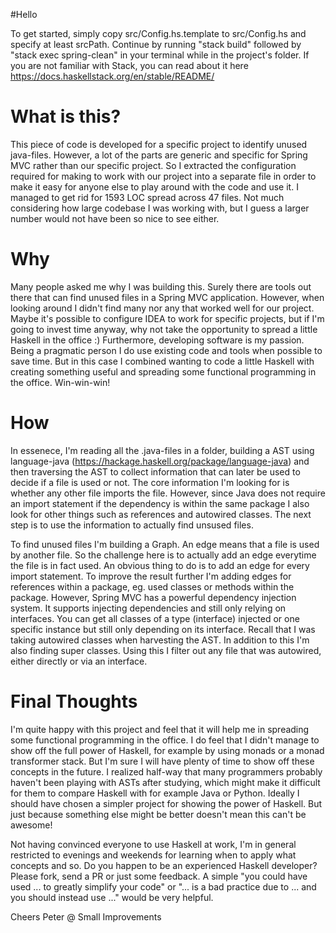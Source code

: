 #Hello

To get started, simply copy src/Config.hs.template to src/Config.hs and specify at least srcPath. Continue by running "stack build" followed by "stack exec spring-clean" in your terminal while in the project's folder. If you are not familiar with Stack, you can read about it here https://docs.haskellstack.org/en/stable/README/

# What is this?
This piece of code is developed for a specific project to identify unused java-files. However, a lot of the parts are generic and specific for Spring MVC rather than our specific project. So I extracted the configuration required for making to work with our project into a separate file in order to make it easy for anyone else to play around with the code and use it. I managed to get rid for 1593 LOC spread across 47 files. Not much considering how large codebase I was working with, but I guess a larger number would not have been so nice to see either.

# Why
Many people asked me why I was building this. Surely there are tools out there that can find unused files in a Spring MVC application. However, when looking around I didn't find many nor any that worked well for our project. Maybe it's possible to configure IDEA to work for specific projects, but if I'm going to invest time anyway, why not take the opportunity to spread a little Haskell in the office :) Furthermore, developing software is my passion. Being a pragmatic person I do use existing code and tools when possible to save time. But in this case I combined wanting to code a little Haskell with creating something useful and spreading some functional programming in the office. Win-win-win!

# How
In essenece, I'm reading all the .java-files in a folder, building a AST using language-java (https://hackage.haskell.org/package/language-java) and then traversing the AST to collect information that can later be used to decide if a file is used or not. The core information I'm looking for is whether any other file imports the file. However, since Java does not require an import statement if the dependency is within the same package I also look for other things such as references and autowired classes. The next step is to use the information to actually find unsused files.

To find unused files I'm building a Graph. An edge means that a file is used by another file. So the challenge here is to actually add an edge everytime the file is in fact used. An obvious thing to do is to add an edge for every import statement. To improve the result further I'm adding edges for references within a package, eg. used classes or methods within the package. However, Spring MVC has a powerful dependency injection system. It supports injecting dependencies and still only relying on interfaces. You can get all classes of a type (interface) injected or one specific instance but still only depending on its interface. Recall that I was taking autowired classes when harvesting the AST. In addition to this I'm also finding super classes. Using this I filter out any file that was autowired, either directly or via an interface.

# Final Thoughts
I'm quite happy with this project and feel that it will help me in spreading some functional programming in the office. I do feel that I didn't manage to show off the full power of Haskell, for example by using monads or a monad transformer stack. But I'm sure I will have plenty of time to show off these concepts in the future. I realized half-way that many programmers probably haven't been playing with ASTs after studying, which might make it difficult for them to compare Haskell with for example Java or Python. Ideally I should have chosen a simpler project for showing the power of Haskell. But just because something else might be better doesn't mean this can't be awesome!

Not having convinced everyone to use Haskell at work, I'm in general restricted to evenings and weekends for learning when to apply what concepts and so. Do you happen to be an experienced Haskell developer? Please fork, send a PR or just some feedback. A simple "you could have used ... to greatly simplify your code" or "... is a bad practice due to ... and you should instead use ..." would be very helpful.

Cheers
Peter @ Small Improvements
